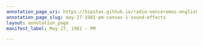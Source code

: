 ```yaml
---
annotation_page_uri: https://hipstas.github.io/radio-venceremos-english/annotations/may-27-1981-pm-canvas-1-sound-effects.json
annotation_page_slug: may-27-1981-pm-canvas-1-sound-effects
layout: annotation_page
manifest_label: May 27, 1981 - PM

---
```

